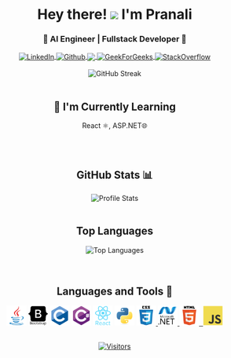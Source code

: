 <div align="center">
  <h1>Hey there! <img src="https://raw.githubusercontent.com/MartinHeinz/MartinHeinz/master/wave.gif" width="30px"> I'm Pranali</h1>
  <h3>🚀 AI Engineer | Fullstack Developer 🌟</h3>
</div>

<div align="center">
<!--   Linkedin -->
  <a href="https://www.linkedin.com/in/pranali-patil-ai-engineer/" target="_blank">
    <img align="center" src="https://img.icons8.com/color/48/000000/linkedin.png" alt="LinkedIn" width="40" />
  </a>
 <!-- Github  -->
   <a href="https://github.com/pranali18-Ai" target="_blank">
    <img align="center" src="https://img.icons8.com/color/48/000000/github.png" alt="Github" width="40" />
  </a>
   <!-- W3Schools  -->
  <a href="https://www.w3profile.com/Pranali" target="_blank">
    <img align="center" src="https://th.bing.com/th/id/R.98aca34e0a28392d2c8ae7c1f2248d6f?rik=HbFV1AOSz0UKXg&riu=http%3a%2f%2fupload.turkcewiki.org%2fwikipedia%2fcommons%2fthumb%2fa%2fa0%2fW3Schools_logo.svg%2f80px-W3Schools_logo.svg.png&ehk=SM9po%2bAXsmeYlgrjALjjKl4y77m0cnrjvs1p8ndgtNY%3d&risl=&pid=ImgRaw&r=0" width="40" />
  </a>
 <!-- GeekForGeeks  -->
   <a href="https://auth.geeksforgeeks.org/user/pranali18" target="_blank">
    <img align="center" src="https://media.geeksforgeeks.org/gfg-gg-logo.svg" alt="GeekForGeeks" width="40" />
  </a>
 <!-- StackOverflow  -->
   <a href="https://stackoverflow.com/users/16456700/pranali-patil" target="_blank">
    <img align="center" src="https://th.bing.com/th/id/R.2a7e2edf6fe01cbdc202b37a89e40ddf?rik=DnM%2fsu5PIIkFfQ&riu=http%3a%2f%2fassets.stickpng.com%2fimages%2f629e29c3974c5f2c1ceaa629.png&ehk=fValBtwwvgzcwv%2b15WaRPFPksmMwN57j9ix25pwTN2s%3d&risl=&pid=ImgRaw&r=0" alt="StackOverflow" width="40" />
  </a>
  
</div>

<br />

<div align="center">
  <img src="https://github-readme-streak-stats.herokuapp.com/?user=pranali18-Ai&theme=tokyonight" alt="GitHub Streak" />
</div>

<br />

<div align="center">
  <h2>🌱 I'm Currently Learning</h2>
  <p>React ⚛️, ASP.NET🌐</p>
</div>

<br />


<br />

<div align="center">
  <h2>GitHub Stats 📊</h2>
  <img src="https://github-readme-stats.vercel.app/api?username=pranali18-Ai&show_icons=true&theme=tokyonight" alt="Profile Stats" />
</div>

<br />

<div align="center">
  <h2>Top Languages</h2>
  <img src="https://github-readme-stats.vercel.app/api/top-langs/?username=pranali18-Ai&langs_count=10&theme=tokyonight&layout=compact" alt="Top Languages" />
</div>

<br />

<br/>
<div align="center">
  <h2>Languages and Tools 🔧</h2>
  <p align="center">
    <img src="https://raw.githubusercontent.com/devicons/devicon/master/icons/java/java-original.svg" alt="java" width="40" height="40"/>
    <img src="https://raw.githubusercontent.com/devicons/devicon/master/icons/bootstrap/bootstrap-plain-wordmark.svg" alt="Bootstrap" width="40" />
    <img src="https://raw.githubusercontent.com/devicons/devicon/master/icons/c/c-original.svg" alt="C" width="40" />
    <img src="https://raw.githubusercontent.com/devicons/devicon/master/icons/csharp/csharp-original.svg" alt="C#" width="40" />
   <img src="https://raw.githubusercontent.com/devicons/devicon/master/icons/react/react-original-wordmark.svg" alt="react" width="40" height="40"/>
   <img src="https://raw.githubusercontent.com/devicons/devicon/master/icons/python/python-original.svg" alt="python" width="40" height="40"/> </a> <a href="https://reactjs.org/" target="_blank" rel="noreferrer"/> 
   <img src="https://raw.githubusercontent.com/devicons/devicon/master/icons/css3/css3-original-wordmark.svg" alt="css3" width="40" height="40"/> </a> <a href="https://dotnet.microsoft.com/" target="_blank" rel="noreferrer"/>
   <img src="https://raw.githubusercontent.com/devicons/devicon/master/icons/dot-net/dot-net-original-wordmark.svg" alt="dotnet" width="40" height="40"/>
   <img src="https://raw.githubusercontent.com/devicons/devicon/master/icons/html5/html5-original-wordmark.svg" alt="html5" width="40" height="40"/>
     <img <a href="https://developer.mozilla.org/en-US/docs/Web/JavaScript" target="_blank" rel="noreferrer"> <img src="https://raw.githubusercontent.com/devicons/devicon/master/icons/javascript/javascript-original.svg" alt="javascript" width="40" height="40"/> 
  </p>
</div>
<div align="center" >
  
 <br />
  <img src="https://visitor-badge.laobi.icu/badge?page_id=pranali18-Ai.pranali18-Ai" alt="Visitors" width="100" height="35" />
</div>
